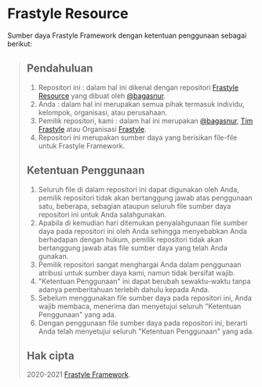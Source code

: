 # Frastyle Resource

Sumber daya Frastyle Framework dengan ketentuan penggunaan sebagai berikut:

>   ## Pendahuluan
>   1. Repositori ini : dalam hal ini dikenal dengan repositori [Frastyle Resource](https://github.com/bagasnur/frastyle-resource) yang dibuat oleh [@bagasnur](https://github.com/bagasnur).
>   2. Anda : dalam hal ini merupakan semua pihak termasuk individu, kelompok, organisasi, atau perusahaan.
>   3. Pemilik repositori, kami : dalam hal ini merupakan [@bagasnur](https://github.com/bagasnur), [Tim Frastyle](https://github.com/orgs/frastyle/people) atau Organisasi [Frastyle](https://github.com/frastyle).
>   4. Repositori ini merupakan sumber daya yang berisikan file-file untuk Frastyle Framework.
>
>   ## Ketentuan Penggunaan
>   1. Seluruh file di dalam repositori ini dapat digunakan oleh Anda, pemilik repositori tidak akan bertanggung jawab atas penggunaan satu, beberapa, sebagian ataupun seluruh file sumber daya repositori ini untuk Anda salahgunakan.
>   2. Apabila di kemudian hari ditemukan penyalahgunaan file sumber daya pada repositori ini oleh Anda sehingga menyebabkan Anda berhadapan dengan hukum, pemilik repositori tidak akan bertanggung jawab atas file sumber daya yang telah Anda gunakan.
>   2. Pemilik repositori sangat menghargai Anda dalam penggunaan atribusi untuk sumber daya kami, namun tidak bersifat wajib.
>   3. "Ketentuan Penggunaan" ini dapat berubah sewaktu-waktu tanpa adanya pemberitahuan terlebih dahulu kepada Anda.
>   4. Sebelum menggunakan file sumber daya pada repositori ini, Anda wajib membaca, menerima dan menyetujui seluruh "Ketentuan Penggunaan" yang ada.
>   5. Dengan penggunaan file sumber daya pada repositori ini, berarti Anda telah menyetujui seluruh "Ketentuan Penggunaan" yang ada.
>
>   ## Hak cipta
>   2020-2021 [Frastyle Framework](https://github.com/frastyle).